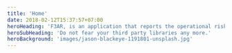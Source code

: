 ```yaml
---
title: 'Home'
date: 2018-02-12T15:37:57+07:00
heroHeading: 'F3AR, is an application that reports the operational risk of a library.'
heroSubHeading: 'Do not fear your third party libraries any more.'
heroBackground: 'images/jason-blackeye-1191801-unsplash.jpg'
---
```

